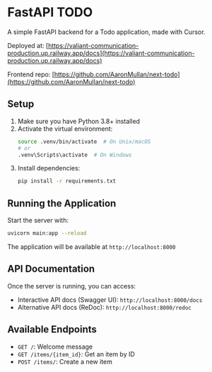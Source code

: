 # FastAPI TODO

A simple FastAPI backend for a Todo application, made with Cursor.

Deployed at: [https://valiant-communication-production.up.railway.app/docs](https://valiant-communication-production.up.railway.app/docs)

Frontend repo: [https://github.com/AaronMullan/next-todo](https://github.com/AaronMullan/next-todo)

## Setup

1. Make sure you have Python 3.8+ installed
2. Activate the virtual environment:
   ```bash
   source .venv/bin/activate  # On Unix/macOS
   # or
   .venv\Scripts\activate  # On Windows
   ```
3. Install dependencies:
   ```bash
   pip install -r requirements.txt
   ```

## Running the Application

Start the server with:

```bash
uvicorn main:app --reload
```

The application will be available at `http://localhost:8000`

## API Documentation

Once the server is running, you can access:

- Interactive API docs (Swagger UI): `http://localhost:8000/docs`
- Alternative API docs (ReDoc): `http://localhost:8000/redoc`

## Available Endpoints

- `GET /`: Welcome message
- `GET /items/{item_id}`: Get an item by ID
- `POST /items/`: Create a new item
